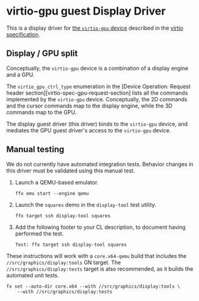 # virtio-gpu guest Display Driver

This is a display driver for [the `virtio-gpu` device][virtio-spec-gpu-section]
described in the [virtio specification][virtio-spec].

## Display / GPU split

Conceptually, the `virtio-gpu` device is a combination of a display engine and a
GPU.

The `virtio_gpu_ctrl_type` enumeration in the
[Device Operation: Request header section][virtio-spec-gpu-request-section]
lists all the commands implemented by the `virtio-gpu` device. Conceptually, the
2D commands and the cursor commands map to the display engine, while the 3D
commands map to the GPU.

The display guest driver (this driver) binds to the `virtio-gpu` device, and
mediates the GPU guest driver's access to the `virtio-gpu` device.

## Manual testing

We do not currently have automated integration tests. Behavior changes in this
driver must be validated using this manual test.

1. Launch a QEMU-based emulator.

    ```posix-terminal
    ffx emu start --engine qemu
    ```

2. Launch the `squares` demo in the `display-tool` test utility.

    ```posix-terminal
    ffx target ssh display-tool squares
    ```

3. Add the following footer to your CL description, to document having performed
   the test.

   ```
   Test: ffx target ssh display-tool squares
   ```

These instructions will work with a `core.x64-qemu` build that includes the
`//src/graphics/display:tools` GN target. The `//src/graphics/display:tests`
target is also recommended, as it builds the automated unit tests.

```posix-terminal
fx set --auto-dir core.x64 --with //src/graphics/display:tools \
    --with //src/graphics/display:tests
```

[virtio-spec]: https://docs.oasis-open.org/virtio/virtio/v1.2/virtio-v1.2.html
[virtio-spec-gpu-section]: https://docs.oasis-open.org/virtio/virtio/v1.2/cs01/virtio-v1.2-cs01.html#x1-3650007
[virtio-spec-gpu-request-header]: https://docs.oasis-open.org/virtio/virtio/v1.2/cs01/virtio-v1.2-cs01.html#x1-3800007

